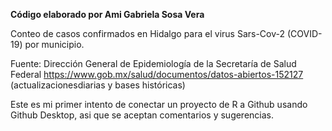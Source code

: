 **Código elaborado por Ami Gabriela Sosa Vera**

Conteo de casos confirmados en Hidalgo para el virus Sars-Cov-2 (COVID-19) por municipio. 

Fuente: Dirección General de Epidemiología de la Secretaría de Salud Federal https://www.gob.mx/salud/documentos/datos-abiertos-152127 (actualizacionesdiarias y bases históricas)

Este es mi primer intento de conectar un proyecto de R a Github usando Github Desktop, asi que se aceptan comentarios y sugerencias.

